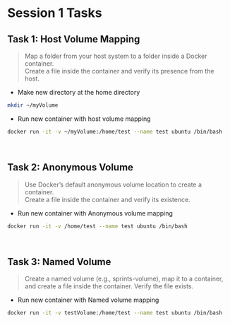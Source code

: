 ﻿# **Session 1 Tasks**

## **Task 1: Host Volume Mapping**

> Map a folder from your host system to a folder inside a Docker container.  
Create a file inside the container and verify its presence from the host.

- Make new directory at the home directory

``` bash
mkdir ~/myVolume
```

- Run new container with host volume mapping

``` bash
docker run -it -v ~/myVolume:/home/test --name test ubuntu /bin/bash
```

<br>



## **Task 2: Anonymous Volume**  

>Use Docker’s default anonymous volume location to create a container.  
Create a file inside the container and verify its existence.

- Run new container with Anonymous volume mapping
``` bash
docker run -it -v /home/test --name test ubuntu /bin/bash
```

<br>


## **Task 3: Named Volume**  

>Create a named volume (e.g., sprints-volume), map it to a container,  
and create a file inside the container. Verify the file exists.

 
- Run new container with Named volume mapping
``` bash
docker run -it -v testVolume:/home/test --name test ubuntu /bin/bash
```
